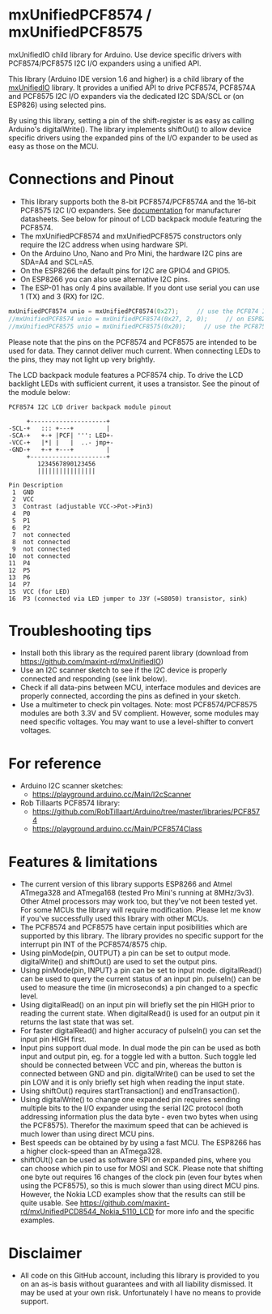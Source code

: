 # mxUnifiedPCF8574 / mxUnifiedPCF8575
mxUnifiedIO child library for Arduino. Use device specific drivers with PCF8574/PCF8575 I2C I/O expanders using a unified API.

This library (Arduino IDE version 1.6 and higher) is a child library of the [mxUnifiedIO](https://github.com/maxint-rd/mxUnifiedIO) library. It provides a unified API to drive PCF8574, PCF8574A and PCF8575 I2C I/O expanders via the dedicated I2C SDA/SCL or (on ESP826) using selected pins. 

By using this library, setting a pin of the shift-register is as easy as calling Arduino's digitalWrite().
The library implements shiftOut() to allow device specific drivers using the expanded pins of the I/O expander to be used as easy as those on the MCU.

# Connections and Pinout
- This library supports both the 8-bit PCF8574/PCF8574A and the 16-bit PCF8575 I2C I/O expanders. See [documentation](./documentation) for manufacturer datasheets. See below for pinout of LCD backpack module featuring the PCF8574.
- The mxUnifiedPCF8574 and mxUnifiedPCF8575 constructors only require the I2C address when using hardware SPI.
- On the Arduino Uno, Nano and Pro Mini, the hardware I2C pins are SDA=A4 and SCL=A5.
- On the ESP8266 the default pins for I2C are GPIO4 and GPIO5.
- On ESP8266 you can also use alternative I2C pins.
- The ESP-01 has only 4 pins available. If you dont use serial you can use 1 (TX) and 3 (RX) for I2C.
```C++
mxUnifiedPCF8574 unio = mxUnifiedPCF8574(0x27);     // use the PCF874 I2C 8-bit output expander on address 0x27
//mxUnifiedPCF8574 unio = mxUnifiedPCF8574(0x27, 2, 0);     // on ESP8266 you can also use alternative I2C pins. Here SDA=2 and SCL=0
//mxUnifiedPCF8575 unio = mxUnifiedPCF8575(0x20);     // use the PCF875 I2C 16-bit output expander on address 0x20
```

Please note that the pins on the PCF8574 and PCF8575 are intended to be used for data. They cannot deliver much current. When connecting LEDs to the pins, they may not light up very brightly.

The LCD backpack module features a PCF8574 chip. To drive the  LCD backlight LEDs with sufficient current, it uses a transistor. See the pinout of the module below:

```
PCF8574 I2C LCD driver backpack module pinout

     +---------------------+
-SCL-+   ::: +---+         |
-SCA-+   +-+ |PCF| ''': LED+-
-VCC-+   |*| |   |  ..- jmp+-
-GND-+   +-+ +---+         |
     +---------------------+
        1234567890123456
        ||||||||||||||||

Pin Description
 1  GND
 2  VCC
 3  Contrast (adjustable VCC->Pot->Pin3)
 4  P0
 5  P1
 6  P2
 7  not connected
 8  not connected
 9  not connected
10  not connected
11  P4
12  P5
13  P6
14  P7
15  VCC (for LED)
16  P3 (connected via LED jumper to J3Y (=S8050) transistor, sink)
```

# Troubleshooting tips
- Install both this library as the required parent library (download from https://github.com/maxint-rd/mxUnifiedIO)
- Use an I2C scanner sketch to see if the I2C device is properly connected and responding (see link below).
- Check if all data-pins between MCU, interface modules and devices are properly connected, according the pins as defined in your sketch.
- Use a multimeter to check pin voltages. Note: most PCF8574/PCF8575 modules are both 3.3V and 5V complient. However, some modules may need specific voltages. You may want to use a level-shifter to convert voltages.

# For reference
- Arduino I2C scanner sketches:
    * https://playground.arduino.cc/Main/I2cScanner
- Rob Tillaarts PCF8574 library:
    * https://github.com/RobTillaart/Arduino/tree/master/libraries/PCF8574
    * https://playground.arduino.cc/Main/PCF8574Class

# Features & limitations
- The current version of this library supports ESP8266 and Atmel ATmega328 and ATmega168 (tested Pro Mini's running at 8MHz/3v3). Other Atmel processors may work too, but they've not been tested yet. For some MCUs the library will require modification. Please let me know if you've successfully used this library with other MCUs.
- The PCF8574 and PCF8575 have certain input posibilities which are supported by this library. The library provides no specific support for the interrupt pin INT of the PCF8574/8575 chip.
- Using pinMode(pin, OUTPUT) a pin can be set to output mode. digitalWrite() and shiftOut() are used to set the output pins.
- Using pinMode(pin, INPUT) a pin can be set to input mode. digitalRead() can be used to query the current status of an input pin. pulseIn() can be used to measure the time (in microseconds) a pin changed to a specfic level.
- Using digitalRead() on an input pin will briefly set the pin HIGH prior to reading the current state. When digitalRead() is used for an output pin it returns the last state that was set.
- For faster digitalRead() and higher accuracy of pulseIn() you can set the input pin HIGH first.
- Input pins support dual mode. In dual mode the pin can be used as both input and output pin, eg. for a toggle led with a button. Such toggle led should be connected between VCC and pin, whereas the button is connected between GND and pin. digitalWrite() can be used to set the pin LOW and it is only briefly set high when reading the input state.
- Using shiftOut() requires startTransaction() and endTransaction().
- Using digitalWrite() to change one expanded pin requires sending multiple bits to the I/O expander using the serial I2C protocol (both addressing information plus the data byte - even two bytes when using the PCF8575). Therefor the maximum speed that can be achieved is much lower than using direct MCU pins.
- Best speeds can be obtained by by using a fast MCU. The ESP8266 has a higher clock-speed than an ATmega328.
- shiftOUt() can be used as software SPI on expanded pins, where you can choose which pin to use for MOSI and SCK. Please note that shifting one byte out requires 16 changes of the clock pin (even four bytes when using the PCF8575), so this is much slower than using direct MCU pins. However, the Nokia LCD examples show that the results can still be quite usable. See https://github.com/maxint-rd/mxUnifiedPCD8544_Nokia_5110_LCD for more info and the specific examples.

# Disclaimer
- All code on this GitHub account, including this library is provided to you on an as-is basis without guarantees and with all liability dismissed. It may be used at your own risk. Unfortunately I have no means to provide support.

